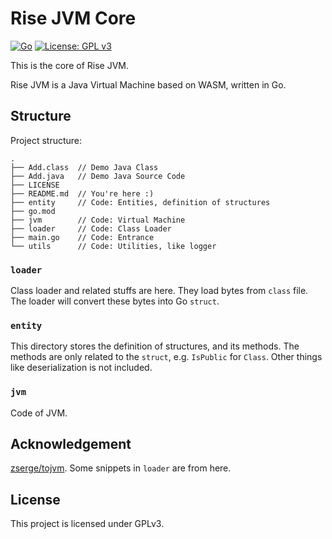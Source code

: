 # Rise JVM Core

[![Go](https://img.shields.io/badge/--00ADD8?logo=go&logoColor=ffffff)](https://golang.org/)
[![License: GPL v3](https://img.shields.io/badge/License-GPLv3-blue.svg)](https://www.gnu.org/licenses/gpl-3.0)

This is the core of Rise JVM.

Rise JVM is a Java Virtual Machine based on WASM, written in Go.

## Structure

Project structure:

```
.
├── Add.class  // Demo Java Class
├── Add.java   // Demo Java Source Code
├── LICENSE
├── README.md  // You're here :)
├── entity     // Code: Entities, definition of structures
├── go.mod
├── jvm        // Code: Virtual Machine
├── loader     // Code: Class Loader
├── main.go    // Code: Entrance
└── utils      // Code: Utilities, like logger
```

### `loader`

Class loader and related stuffs are here. They load bytes from `class` file. The loader will convert these bytes into Go `struct`.

### `entity`

This directory stores the definition of structures, and its methods. The methods are only related to the `struct`, e.g. `IsPublic` for `Class`.
Other things like deserialization is not included.

### `jvm`

Code of JVM.

## Acknowledgement

[zserge/tojvm](https://github.com/zserge/tojvm). Some snippets in `loader` are from here.

## License

This project is licensed under GPLv3.